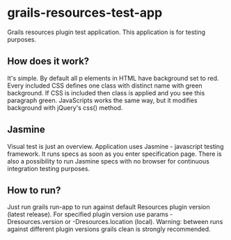 grails-resources-test-app
=========================

Grails resources plugin test application. This application is for testing purposes.

How does it work?
-----------------

It's simple. By default all p elements in HTML have background set to red. Every included CSS defines one class with distinct name with green background. If CSS is included then class is applied and you see this paragraph green. JavaScripts works the same way, but it modifies background with jQuery's css() method.

Jasmine
-------

Visual test is just an overview. Application uses Jasmine - javascript testing framework. It runs specs as soon as you enter specification page. There is also a possibility to run Jasmine specs with no browser for continuous integration testing purposes.

How to run?
-----------

Just run grails run-app to run against default Resources plugin version (latest release).
For specified plugin version use params -Dresources.version or -Dresources.location (local).
Warning: between runs against different plugin versions grails clean is strongly recommended.
